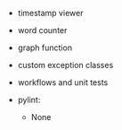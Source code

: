 - timestamp viewer

- word counter

- graph function

- custom exception classes

- workflows and unit tests

- pylint:
    - None